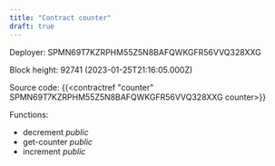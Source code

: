 ```yaml
---
title: "Contract counter"
draft: true
---
```

Deployer: SPMN69T7KZRPHM55Z5N8BAFQWKGFR56VVQ328XXG


 



Block height: 92741 (2023-01-25T21:16:05.000Z)

Source code: {{<contractref "counter" SPMN69T7KZRPHM55Z5N8BAFQWKGFR56VVQ328XXG counter>}}

Functions:

* decrement _public_
* get-counter _public_
* increment _public_
